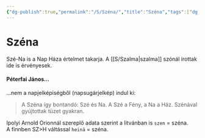 ```yaml
---
{"dg-publish":true,"permalink":"/S/Széna/","title":"Széna","tags":["dg_uploaded"],"created":"2023-11-19T06:29","updated":"2023-12-01T08:58"}
---
```



# Széna

Szé-Na is a Nap Háza értelmet takarja. A [[S/Szalma\|szalma]] szónál írottak ide is érvényesek.  

#### Péterfai János...

...nem a napjelképiségből (napsugárjelkép) indul ki:  
> A Széna így bontandó: Szé és Na. A Szé a Fény, a Na a Ház. Szénával gyújtottak tüzet gyakran.  

Ipolyi Arnold Orionnál szereplő adata szerint a litvánban is `szen` = széna.  
A finnben SZ>H váltással `heinä` = széna.  

  